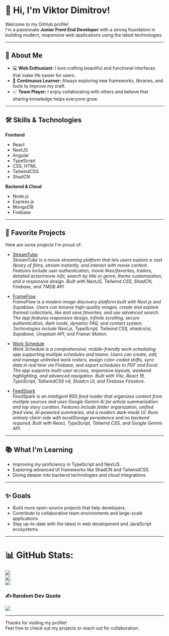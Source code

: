 # 👋 Hi, I'm Viktor Dimitrov!

Welcome to my GitHub profile!  
I'm a passionate **Junior Front End Developer** with a strong foundation in building modern, responsive web applications using the latest technologies.

---

## 🚀 About Me

- 💻 **Web Enthusiast:** I love crafting beautiful and functional interfaces that make life easier for users.
- 🧠 **Continuous Learner:** Always exploring new frameworks, libraries, and tools to improve my craft.
- 📈 **Team Player:** I enjoy collaborating with others and believe that sharing knowledge helps everyone grow.

---

## 🛠️ Skills & Technologies

**Frontend**
- React
- NextJS
- Angular
- TypeScript
- CSS, HTML
- TailwindCSS
- ShadCN

**Backend & Cloud**
- Node.js
- Express.js
- MongoDB
- Firebase

---

## 🌟 Favorite Projects

Here are some projects I'm proud of:

- [StreamTube](https://github.com/Wickedlolz/streamtube)  
  *StreamTube is a movie streaming platform that lets users explore a vast library of films, stream instantly, and interact with movie content. Features include user authentication, movie likes/favorites, trailers, detailed actor/movie info, search by title or genre, theme customization, and a responsive design. Built with NextJS, Tailwind CSS, ShadCN, Firebase, and TMDB API.*

- [FrameFlow](https://github.com/Wickedlolz/frameflow)  
  *FrameFlow is a modern image discovery platform built with Next.js and Supabase. Users can browse high-quality images, create and explore themed collections, like and save favorites, and use advanced search. The app features responsive design, infinite scrolling, secure authentication, dark mode, dynamic FAQ, and contact system. Technologies include Next.js, TypeScript, Tailwind CSS, shadcn/ui, Supabase, Unsplash API, and Framer Motion.*

- [Work Schedule](https://github.com/Wickedlolz/work_schedule)  
  *Work Schedule is a comprehensive, mobile-friendly work scheduling app supporting multiple schedules and teams. Users can create, edit, and manage unlimited work rosters, assign color-coded shifts, sync data in real time via Firebase, and export schedules to PDF and Excel. The app supports multi-user access, responsive layouts, weekend highlighting, and advanced navigation. Built with Vite, React 19, TypeScript, TailwindCSS v4, Shadcn UI, and Firebase Firestore.*

- [FeedSpark](https://github.com/Wickedlolz/feedspark)  
  *FeedSpark is an intelligent RSS feed reader that organizes content from multiple sources and uses Google Gemini AI for article summarization and top story curation. Features include folder organization, unified feed view, AI-powered summaries, and a modern dark-mode UI. Runs entirely client-side with localStorage persistence and no backend required. Built with React, TypeScript, Tailwind CSS, and Google Gemini API.*

---

## 📚 What I'm Learning

- Improving my proficiency in TypeScript and NextJS.
- Exploring advanced UI frameworks like ShadCN and TailwindCSS.
- Diving deeper into backend technologies and cloud integrations.

---

## ✨ Goals

- Build more open-source projects that help developers.
- Contribute to collaborative team environments and large-scale applications.
- Stay up-to-date with the latest in web development and JavaScript ecosystems.

---

# 📊 GitHub Stats:
![](https://github-readme-stats.vercel.app/api?username=Wickedlolz&theme=dark&hide_border=true&include_all_commits=true&count_private=true)<br/>
![](https://github-readme-streak-stats.herokuapp.com/?user=Wickedlolz&theme=dark&hide_border=true)<br/>
![](https://github-readme-stats.vercel.app/api/top-langs/?username=Wickedlolz&theme=dark&hide_border=true&include_all_commits=true&count_private=true&layout=compact)

### ✍️ Random Dev Quote
![](https://quotes-github-readme.vercel.app/api?type=horizontal&theme=radical)

---
Thanks for visiting my profile!  
Feel free to check out my projects or reach out for collaboration.




